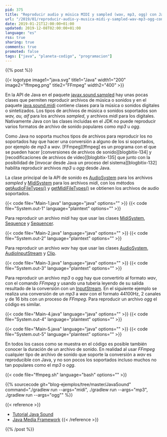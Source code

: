 ```yaml
---
pid: 375
title: "Reproducir audio y música MIDI y sampled (wav, mp3, ogg) con Java y FFmpeg"
url: "/2019/01/reproducir-audio-y-musica-midi-y-sampled-wav-mp3-ogg-con-java-y-ffmpeg/"
date: 2019-01-21T12:00:00+01:00
updated: 2019-12-08T02:00:00+01:00
language: "es"
rss: true
sharing: true
comments: true
promoted: false
tags: ["java", "planeta-codigo", "programacion"]
---
```


{{% post %}}

{{< logotype image1="java.svg" title1="Java" width1="200" image2="ffmpeg.png" title2="FFmpeg" width2="400" >}}

En la API de Java en el paquete [javax.sound.sampled](https://docs.oracle.com/en/java/javase/11/docs/api/java.desktop/javax/sound/sampled/package-summary.html) hay unas pocas clases que permiten reproducir archivos de música o sonidos y en el paquete [java.sound.midi](https://docs.oracle.com/en/java/javase/11/docs/api/java.desktop/javax/sound/midi/package-summary.html) contiene clases para la música o sonidos digitales o sintetizados. Los tipos de archivos de música o sonidos soportados son _wav, au, aif_ para los archivos _sampled_, y archivos _midi_ para los digitales. Nativamente Java con las clases incluidas en el JDK no puede reproducir varios formatos de archivo de sonido populares como _mp3_ u _ogg_.

Como Java no soporta muchos tipos de archivos para reproducir los no soportados hay que hacer una conversión a alguno de los si soportados, por ejemplo de _mp3_ a _wav_. [FFmpeg][ffmpeg] es un programa con el que se pueden hacer [conversiones de archivos de sonido][blogbitix-134] y [recodificaciones de archivos de vídeo][blogbitix-135] que junto con la posibilidad de [invocar desde Java un proceso del sistema][blogbitix-132] habilita reproducir archivos _mp3_ u _ogg_ desde Java.

La clase principal de la API de sonido es [AudioSystem](https://docs.oracle.com/en/java/javase/11/docs/api/java.desktop/javax/sound/sampled/AudioSystem.html) para los archivos _sampled_ y [MidiSystem](https://docs.oracle.com/en/java/javase/11/docs/api/java.desktop/javax/sound/midi/MidiSystem.html) para los archivos _midi_, con los métodos [getAudioFileTypes()](https://docs.oracle.com/en/java/javase/11/docs/api/java.desktop/javax/sound/sampled/AudioSystem.html#getAudioFileTypes()) y [getMidiFileTypes()](https://docs.oracle.com/en/java/javase/11/docs/api/java.desktop/javax/sound/midi/MidiSystem.html#getMidiFileTypes()) se obtienen los archivos de audio soportados.

{{< code file="Main-1.java" language="java" options="" >}}
{{< code file="System.out-1" language="plaintext" options="" >}}

Para reproducir un archivo _midi_ hay que usar las clases [MidiSystem](https://docs.oracle.com/en/java/javase/11/docs/api/java.desktop/javax/sound/midi/MidiSystem.html), [Sequence](https://docs.oracle.com/en/java/javase/11/docs/api/java.desktop/javax/sound/midi/Sequence.html) y [Sequencer](https://docs.oracle.com/en/java/javase/11/docs/api/java.desktop/javax/sound/midi/Sequencer.html).

{{< code file="Main-2.java" language="java" options="" >}}
{{< code file="System.out-2" language="plaintext" options="" >}}

Para reproducir un archivo _wav_ hay que usar las clases [AudioSystem](https://docs.oracle.com/en/java/javase/11/docs/api/java.desktop/javax/sound/sampled/AudioSystem.html), [AudioInputStream](https://docs.oracle.com/en/java/javase/11/docs/api/java.desktop/javax/sound/sampled/AudioInputStream.html) y [Clip](https://docs.oracle.com/en/java/javase/11/docs/api/java.desktop/javax/sound/sampled/Clip.html).

{{< code file="Main-3.java" language="java" options="" >}}
{{< code file="System.out-3" language="plaintext" options="" >}}

Para reproducir un archivo _mp3_ o _ogg_ hay que convertirlo al formato _wav_, con el comando _FFmpeg_ y usando una tubería leyendo de su salida resultado de la conversión con un [InputStream](https://docs.oracle.com/en/java/javase/11/docs/api/java.base/java/io/InputStream.html). En el siguiente ejemplo se realiza una conversión de un _mp3_ a _wav_ con el formato 44100Hz, 2 canales y de 16 bits con un proceso de _FFmpeg_. Para reproducir un archivo _ogg_ el código es similar.

{{< code file="Main-4.java" language="java" options="" >}}
{{< code file="System.out-4" language="plaintext" options="" >}}

{{< code file="Main-5.java" language="java" options="" >}}
{{< code file="System.out-5" language="plaintext" options="" >}}

En todos los casos como se muestra en el código es posible también conocer la duración de un archivo de sonido. En realidad al usar _FFmpeg_ cualquier tipo de archivo de sonido que soporte la conversión a _wav_ es reproducible con Java, y no son pocos los soportados incluso muchos no tan populares como el _mp3_ o _ogg_.

{{< code file="ffmpeg.sh" language="bash" options="" >}}

{{% sourcecode git="blog-ejemplos/tree/master/JavaSound" command="./gradlew run --args=\"midi\", ./gradlew run --args=\"mp3\", ./gradlew run --args=\"ogg\"" %}}

{{< reference >}}
* [Tutorial Java Sound](https://docs.oracle.com/javase/tutorial/sound/sampled-overview.html)
* [Java Media Framework](https://www.oracle.com/technetwork/java/javase/tech/index-jsp-140239.html)
{{< /reference >}}

{{% /post %}}
